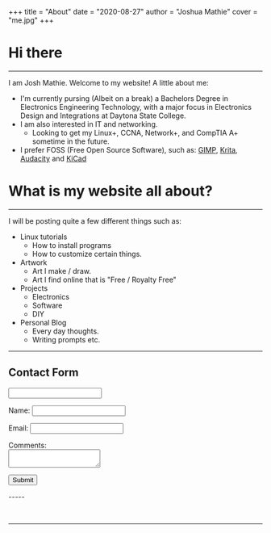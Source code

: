 +++
title = "About"
date = "2020-08-27"
author = "Joshua Mathie"
cover = "me.jpg"
+++

# Hi there
----

I am Josh Mathie. Welcome to my website! A little about me:
- I'm currently pursing (Albeit on a break) a Bachelors Degree in Electronics
  Engineering Technology, with a major focus in Electronics Design and
  Integrations at Daytona State College.
- I am also interested in IT and networking.
  - Looking to get my Linux+, CCNA, Network+, and CompTIA A+ sometime in the
    future.  
- I prefer FOSS (Free Open Source Software), such as:
[GIMP](https://www.gimp.org/), [Krita](https://krita.org/en/),
[Audacity](https://www.audacityteam.org/) and [KiCad](https://kicad-pcb.org/)

# What is my website all about?
----

I will be posting quite a few different things such as:
- Linux tutorials
  - How to install programs
  - How to customize certain things.
- Artwork
  - Art I make / draw.
  - Art I find online that is "Free / Royalty Free"
- Projects
  - Electronics
  - Software
  - DIY
- Personal Blog
  - Every day thoughts.
  - Writing prompts etc. 

----
<html>
<h2>Contact Form</h2>

<form method="post" name="Contact Form" data-netlify="true" netlify-honeypot="hpfield" >
<input class="hidden" name="hpfield">
<p>
    <label for="name">Name:</label>
    <input type="text" name="name" id="name">
</p>
<p>
    <label for="email">Email:</label>
    <input type="email" name="email" id="email">
</p>
<p>
    <label for="comments">Comments:</label><br/>
    <textarea name="comments" id="comments"></textarea>
</p>
<p>
    <input type="submit">
</p>
</form>
</html>
-----

&nbsp;
&nbsp;
&nbsp;

-----

